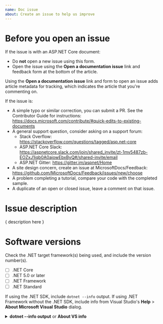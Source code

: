 ```yaml
---
name: Doc issue
about: Create an issue to help us improve
---
```


# Before you open an issue

If the issue is with an ASP.NET Core document:

* Do **not** open a new issue using this form.
* Open the issue using the **Open a documentation issue** link and feedback form at the bottom of the article. 

Using the **Open a documentation issue** link and form to open an issue adds article metadata for tracking, which indicates the article that you're commenting on.

If the issue is:

* A simple typo or similar correction, you can submit a PR. See the Contributor Guide for instructions: https://docs.microsoft.com/contribute/#quick-edits-to-existing-documents
* A general support question, consider asking on a support forum:
  * Stack Overflow: https://stackoverflow.com/questions/tagged/asp.net-core
  * ASP.NET Core Slack: https://aspnetcore.slack.com/join/shared_invite/zt-1mv5487zb-EOZxJ1iqb0A0ajowEbxByQ#/shared-invite/email
  * ASP.NET Gitter: https://gitter.im/aspnet/Home
* A site design concern, create an issue at MicrosoftDocs/Feedback: https://github.com/MicrosoftDocs/Feedback/issues/new/choose
* A problem completing a tutorial, compare your code with the completed sample.
* A duplicate of an open or closed issue, leave a comment on that issue.

# Issue description

{ description here }

# Software versions

Check the .NET target framework(s) being used, and include the version number(s).

* [ ] .NET Core
* [ ] .NET 5.0 or later
* [ ] .NET Framework
* [ ] .NET Standard

If using the .NET SDK, include `dotnet --info` output. If using .NET Framework without the .NET SDK, include info from Visual Studio's **Help** > **About Microsoft Visual Studio** dialog.

<details>
<summary><strong>dotnet --info output</strong> or <strong>About VS info</strong></summary>

```console
<replace>
```
</details>
